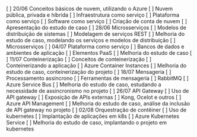[ ] 20/06 Conceitos básicos de nuvem,
 utilizando o Azure
[ ] Nuvem pública, privada e híbrida
[ ] Infraestrutura como serviço
[ ] Plataforma como serviço
[ ] Software como serviço
[ ] Criação de conta de nuvem
[ ] Apresentação do estudo de caso
[ ] 28/06 Microsserviços
[ ] Modelos de distribuição de sistemas
[ ] Modelagem de serviços REST
[ ] Melhoria do estudo de caso,
 modelando os serviços e modelos de
distribuição
[ ] Microsserviços
[ ] 04/07 Plataforma como serviço
[ ] Bancos de dados e ambientes de aplicação
[ ] Elementos PaaS
[ ] Melhoria do estudo de caso
[ ] 11/07 Conteinerização
[ ] Conceitos de conteinerização
[ ] Conteinerizando a aplicação
[ ] Azure Container Instances
[ ] Melhoria do estudo de caso,
 conteinerização do projeto
[ ] 18/07 Mensageria
[ ] Processamento assíncrono
[ ] Ferramentas de mensageria
[ ] RabbitMQ
[ ] Azure Service Bus
[ ] Melhoria do estudo de caso,
 estudando a necessidade de assincronismo no projeto
[ ] 26/07 API Gateway
[ ] Uso de API gateway
[ ] Exposição de APIs externas
[ ] Kong, Ocelot e outros
[ ] Azure API Management
[ ] Melhoria do estudo de caso, análise da
 inclusão de API gateway no projeto
[ ] 02/08 Orquestração de contêiner
[ ] Uso de kubernetes
[ ] Implantação de aplicações em k8s
[ ] Azure Kubernetes Service
[ ] Melhoria do estudo de caso,
 implantando o projeto em kubernetes
